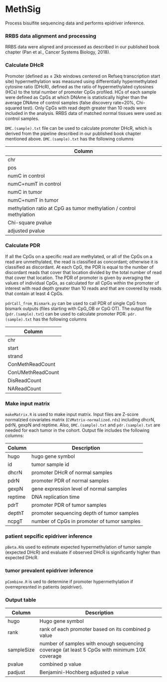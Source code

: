 # MethSig
Process bisulfite sequencing data and performs epidriver inference.

### RRBS data alignment and processing
RRBS data were aligned and processed as described in our published book chapter (Pan et al., Cancer Systems Biology, 2018).

### Calculate DHcR
Promoter (defined as ± 2kb windows centered on Refseq transcription start site) hypermethylation was measured using differentially hypermethylated cytosine ratio (DHcR), defined as the ratio of hypermethylated cytosines (HCs) to the total number of promoter CpGs profiled. HCs of each sample were defined as CpGs at which DNAme is statistically higher than the average DNAme of control samples (false discovery rate=20%, Chi-squared test). Only CpGs with read depth greater than 10 reads were included in the analysis. RRBS data of matched normal tissues were used as control samples. 

`DMC.(sample).txt` file can be used to calculate promoter DHcR, which is derived from the pipeline described in our published book chapter mentioned above. `DMC.(sample).txt` has the following columns

| Column |
| ------ |
| chr |
| pos |
| numC in control |
| numC+numT in control |
| numC in tumor |
| numC+numT in tumor |
| methylation ratio at CpG as tumor methylation / control methylation |
| Chi-square pvalue |
| adjusted pvalue |

### Calculate PDR
If all the CpGs on a specific read are methylated, or all of the CpGs on a read are unmethylated, the read is classified as concordant; otherwise it is classified as discordant. At each CpG, the PDR is equal to the number of discordant reads that cover that location divided by the total number of read that cover that location. The PDR of promoter is given by averaging the values of individual CpGs, as calculated for all CpGs within the promoter of interest with read depth greater than 10 reads and that are covered by reads that contain at least 4 CpGs.

`pdrCall_from_Bismark.py` can be used to call PDR of single CpG from bismark outputs (files starting with CpG_OB or CpG OT). The output file (`pdr.(sample).txt`) can be used to calculate promoter PDR. `pdr.(sample).txt` has the following columns

| Column |
| ------ |
| chr |
| start |
| strand |
| ConMethReadCount |
| ConUMethReadCount |
| DisReadCount |
| NAReadCount |

### Make input matrix
`makeMatrix.R` is used to make input matrix. Input files are Z-score normalzied covariates matrix (`CVMatrix-normalized.rds`) including dhcrN, pdrN, gexpN and reptime. Also, `DMC.(sample).txt` and `pdr.(sample).txt` are needed for each tumor in the cohort. Output file includes the following columns:

| Column | Description |
| ------ | ----------- |
| hugo | hugo gene symbol |
| id | tumor sample id |
| dhcrN | promoter DHcR of normal samples |
| pdrN | promoter PDR of normal samples |
| gexpN | gene expression level of normal samples |
| reptime | DNA replication time |
| pdrT | promoter PDR of tumor samples |
| depthT | promoter sequencing depth of tumor samples |
| ncpgT | number of CpGs in promoter of tumor samples |

### patient sepcific epidriver inference
`pBeta.R`is used to estimate expected hypermethylation of tumor sample (expected DHcR) and evaluate if observed DHcR is significantly higher than expected DHcR.

### tumor prevalent epidriver inference
`pCombine.R` is ued to determine if promoter hypermethylation if overrepresnted in patients (epidriver).

### Output table
| Column | Description |
| ------ | ----------- |
| hugo | Hugo gene symbol |
| rank | rank of each promoter based on its combined p value |
| sampleSize | number of samples with enough sequencing coverage (at least 5 CpGs with minimum 10X coverage |
| pvalue | combined p value |
| padjust | Benjamini-Hochberg adjusted p value |

